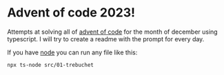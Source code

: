 # Advent of code 2023!

Attempts at solving all of [advent of code](https://adventofcode.com) for the month of december using typescript. I will try to create a readme with the prompt for every day.

If you have [node](https://nodejs.org/en) you can run any file like this:

```bash
npx ts-node src/01-trebuchet
```
